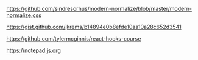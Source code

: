 
https://github.com/sindresorhus/modern-normalize/blob/master/modern-normalize.css

https://gist.github.com/jkrems/b14894e0b8efde10aa10a28c652d3541

https://github.com/tylermcginnis/react-hooks-course

https://notepad.js.org
